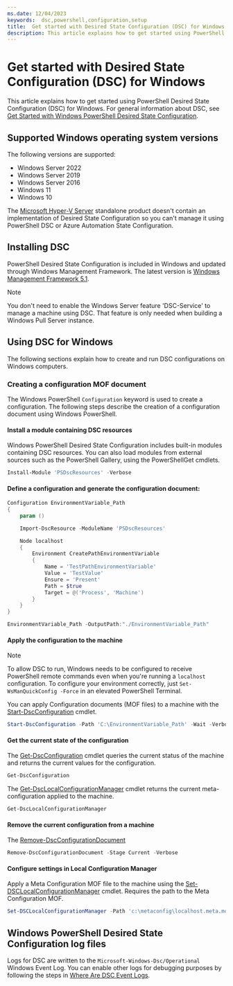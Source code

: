 ```yaml
---
ms.date: 12/04/2023
keywords:  dsc,powershell,configuration,setup
title:  Get started with Desired State Configuration (DSC) for Windows
description: This article explains how to get started using PowerShell Desired State Configuration (DSC) for Windows.
---
```


# Get started with Desired State Configuration (DSC) for Windows

This article explains how to get started using PowerShell Desired State Configuration (DSC) for
Windows. For general information about DSC, see
[Get Started with Windows PowerShell Desired State Configuration][01].

## Supported Windows operating system versions

The following versions are supported:

- Windows Server 2022
- Windows Server 2019
- Windows Server 2016
- Windows 11
- Windows 10

The [Microsoft Hyper-V Server][08] standalone product doesn't contain an implementation of Desired
State Configuration so you can't manage it using PowerShell DSC or Azure Automation State
Configuration.

## Installing DSC

PowerShell Desired State Configuration is included in Windows and updated through Windows Management
Framework. The latest version is [Windows Management Framework 5.1][09].

> [!NOTE]
> You don't need to enable the Windows Server feature 'DSC-Service' to manage a machine using DSC.
> That feature is only needed when building a Windows Pull Server instance.

## Using DSC for Windows

The following sections explain how to create and run DSC configurations on Windows computers.

### Creating a configuration MOF document

The Windows PowerShell `Configuration` keyword is used to create a configuration. The following
steps describe the creation of a configuration document using Windows PowerShell.

#### Install a module containing DSC resources

Windows PowerShell Desired State Configuration includes built-in modules containing DSC resources.
You can also load modules from external sources such as the PowerShell Gallery, using the
PowerShellGet cmdlets.

```PowerShell
Install-Module 'PSDscResources' -Verbose
```

#### Define a configuration and generate the configuration document:

```powershell
Configuration EnvironmentVariable_Path
{
    param ()

    Import-DscResource -ModuleName 'PSDscResources'

    Node localhost
    {
        Environment CreatePathEnvironmentVariable
        {
            Name = 'TestPathEnvironmentVariable'
            Value = 'TestValue'
            Ensure = 'Present'
            Path = $true
            Target = @('Process', 'Machine')
        }
    }
}

EnvironmentVariable_Path -OutputPath:"./EnvironmentVariable_Path"
```

#### Apply the configuration to the machine

> [!NOTE]
> To allow DSC to run, Windows needs to be configured to receive PowerShell remote commands even
> when you're running a `localhost` configuration. To configure your environment correctly, just
> `Set-WsManQuickConfig -Force` in an elevated PowerShell Terminal.

You can apply Configuration documents (MOF files) to a machine with the
[Start-DscConfiguration][06] cmdlet.

```powershell
Start-DscConfiguration -Path 'C:\EnvironmentVariable_Path' -Wait -Verbose
```

#### Get the current state of the configuration

The [Get-DscConfiguration][02] cmdlet queries the current status of the machine and returns the
current values for the configuration.

```powershell
Get-DscConfiguration
```

The [Get-DscLocalConfigurationManager][03] cmdlet returns the current meta-configuration applied to
the machine.

```powershell
Get-DscLocalConfigurationManager
```

#### Remove the current configuration from a machine

The [Remove-DscConfigurationDocument][04]

```powershell
Remove-DscConfigurationDocument -Stage Current -Verbose
```

#### Configure settings in Local Configuration Manager

Apply a Meta Configuration MOF file to the machine using the [Set-DSCLocalConfigurationManager][05]
cmdlet. Requires the path to the Meta Configuration MOF.

```powershell
Set-DSCLocalConfigurationManager -Path 'c:\metaconfig\localhost.meta.mof' -Verbose
```

## Windows PowerShell Desired State Configuration log files

Logs for DSC are written to the `Microsoft-Windows-Dsc/Operational` Windows Event Log. You can
enable other logs for debugging purposes by following the steps in [Where Are DSC Event Logs][07].

<!-- link references -->
[01]: ../overview.md
[02]: /powershell/module/psdesiredstateconfiguration/get-dscconfiguration
[03]: /powershell/module/psdesiredstateconfiguration/get-dscLocalConfigurationManager
[04]: /powershell/module/psdesiredstateconfiguration/remove-dscconfigurationdocument
[05]: /powershell/module/PSDesiredStateConfiguration/Set-DscLocalConfigurationManager
[06]: /powershell/module/psdesiredstateconfiguration/start-dscconfiguration
[07]: /powershell/scripting/dsc/troubleshooting/troubleshooting#where-are-dsc-event-logs
[08]: /windows-server/virtualization/hyper-v/hyper-v-server-2016
[09]: https://www.microsoft.com/download/details.aspx?id=54616
